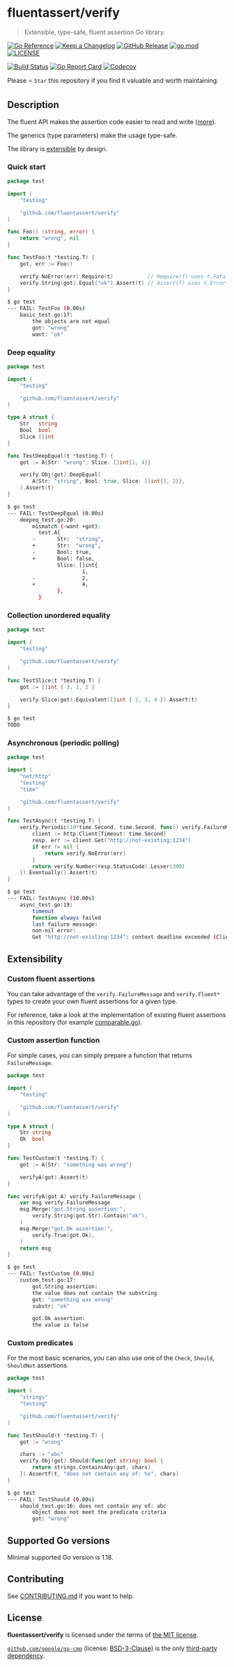 # fluentassert/verify

> Extensible, type-safe, fluent assertion Go library.

[![Go Reference](https://pkg.go.dev/badge/github.com/fluentassert/verify.svg)](https://pkg.go.dev/github.com/fluentassert/verify)
[![Keep a Changelog](https://img.shields.io/badge/changelog-Keep%20a%20Changelog-%23E05735)](CHANGELOG.md)
[![GitHub Release](https://img.shields.io/github/v/release/fluentassert/verify)](https://github.com/fluentassert/verify/releases)
[![go.mod](https://img.shields.io/github/go-mod/go-version/fluentassert/verify)](go.mod)
[![LICENSE](https://img.shields.io/github/license/fluentassert/verify)](LICENSE)

[![Build Status](https://img.shields.io/github/workflow/status/fluentassert/verify/build)](https://github.com/fluentassert/verify/actions?query=workflow%3Abuild+branch%3Amain)
[![Go Report Card](https://goreportcard.com/badge/github.com/fluentassert/verify)](https://goreportcard.com/report/github.com/fluentassert/verify)
[![Codecov](https://codecov.io/gh/fluentassert/verify/branch/main/graph/badge.svg)](https://codecov.io/gh/fluentassert/verify)

Please ⭐ `Star` this repository if you find it valuable and worth maintaining.

## Description

The fluent API makes the assertion code easier
to read and write ([more](https://dave.cheney.net/2019/09/24/be-wary-of-functions-which-take-several-parameters-of-the-same-type)).

The generics (type parameters) make the usage type-safe.

The library is [extensible](#extensibility) by design.

### Quick start

```go
package test

import (
	"testing"

	"github.com/fluentassert/verify"
)

func Foo() (string, error) {
	return "wrong", nil
}

func TestFoo(t *testing.T) {
	got, err := Foo()

	verify.NoError(err).Require(t)           // Require(f) uses t.Fatal(f), stops execution if fails
	verify.String(got).Equal("ok").Assert(t) // Assert(f) uses t.Error(f), continues execution if fails
}
```

```sh
$ go test
--- FAIL: TestFoo (0.00s)
    basic_test.go:17:
        the objects are not equal
        got: "wrong"
        want: "ok"
```

### Deep equality

```go
package test

import (
	"testing"

	"github.com/fluentassert/verify"
)

type A struct {
	Str   string
	Bool  bool
	Slice []int
}

func TestDeepEqual(t *testing.T) {
	got := A{Str: "wrong", Slice: []int{1, 4}}

	verify.Obj(got).DeepEqual(
		A{Str: "string", Bool: true, Slice: []int{1, 2}},
	).Assert(t)
}
```

```sh
$ go test
--- FAIL: TestDeepEqual (0.00s)
    deepeq_test.go:20:
        mismatch (-want +got):
          test.A{
        -       Str:  "string",
        +       Str:  "wrong",
        -       Bool: true,
        +       Bool: false,
                Slice: []int{
                        1,
        -               2,
        +               4,
                },
          }
```

### Collection unordered equality

```go
package test

import (
	"testing"

	"github.com/fluentassert/verify"
)

func TestSlice(t *testing.T) {
	got := []int { 3, 1, 2 }

	verify.Slice(got).Equivalent([]int { 2, 3, 4 }).Assert(t)
}
```

```sh
$ go test
TODO
```

### Asynchronous (periodic polling)

```go
package test

import (
	"net/http"
	"testing"
	"time"

	"github.com/fluentassert/verify"
)

func TestAsync(t *testing.T) {
	verify.Periodic(10*time.Second, time.Second, func() verify.FailureMessage {
		client := http.Client{Timeout: time.Second}
		resp, err := client.Get("http://not-existing:1234")
		if err != nil {
			return verify.NoError(err)
		}
		return verify.Number(resp.StatusCode).Lesser(300)
	}).Eventually().Assert(t)
}
```

```sh
$ go test
--- FAIL: TestAsync (10.00s)
    async_test.go:19:
        timeout
        function always failed
        last failure message:
        non-nil error:
        Get "http://not-existing:1234": context deadline exceeded (Client.Timeout exceeded while awaiting headers)
```

## Extensibility

### Custom fluent assertions

You can take advantage of the `verify.FailureMessage` and `verify.Fluent*` types
to create your own fluent assertions for a given type.

For reference, take a look at the implementation
of existing fluent assertions in this repository
(for example [comparable.go](verify/comparable.go)).

### Custom assertion function

For simple cases, you can simply prepare a function that returns `FailureMessage`.

```go
package test

import (
	"testing"

	"github.com/fluentassert/verify"
)

type A struct {
	Str string
	Ok  bool
}

func TestCustom(t *testing.T) {
	got := A{Str: "something was wrong"}

	verifyA(got).Assert(t)
}

func verifyA(got A) verify.FailureMessage {
	var msg verify.FailureMessage
	msg.Merge("got.String assertion:",
		verify.String(got.Str).Contain("ok"),
	)
	msg.Merge("got.Ok assertion:",
		verify.True(got.Ok),
	)
	return msg
}
```

```sh
$ go test
--- FAIL: TestCustom (0.00s)
    custom_test.go:17:
        got.String assertion:
        the value does not contain the substring
        got: "something was wrong"
        substr: "ok"

        got.Ok assertion:
        the value is false
```

### Custom predicates

For the most basic scenarios, you can also use one of the
`Check`, `Should`, `ShouldNot` assertions.

```go
package test

import (
	"strings"
	"testing"

	"github.com/fluentassert/verify"
)

func TestShould(t *testing.T) {
	got := "wrong"

	chars := "abc"
	verify.Obj(got).Should(func(got string) bool {
		return strings.ContainsAny(got, chars)
	}).Assertf(t, "does not contain any of: %s", chars)
}
```

```sh
$ go test
--- FAIL: TestShould (0.00s)
    should_test.go:16: does not contain any of: abc
        object does not meet the predicate criteria
        got: "wrong"
```

## Supported Go versions

Minimal supported Go version is 1.18.

## Contributing

See [CONTRIBUTING.md](CONTRIBUTING.md) if you want to help.

## License

**fluentassert/verify** is licensed under the terms of [the MIT license](LICENSE).

[`github.com/google/go-cmp`](https://github.com/google/go-cmp)
(license: [BSD-3-Clause](https://pkg.go.dev/github.com/google/go-cmp/cmp?tab=licenses))
is the only [third-party dependency](go.mod).
